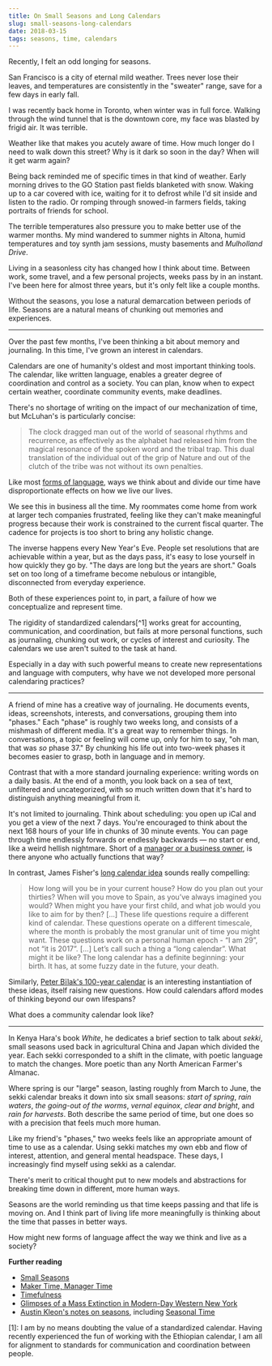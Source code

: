 ```yaml
---
title: On Small Seasons and Long Calendars
slug: small-seasons-long-calendars
date: 2018-03-15
tags: seasons, time, calendars
---
```


Recently, I felt an odd longing for seasons.

San Francisco is a city of eternal mild weather. Trees never lose their leaves, and temperatures are consistently in the "sweater" range, save for a few days in early fall.

I was recently back home in Toronto, when winter was in full force. Walking through the wind tunnel that is the downtown core, my face was blasted by frigid air. It was terrible.

Weather like that makes you acutely aware of time. How much longer do I need to walk down this street? Why is it dark so soon in the day? When will it get warm again?

Being back reminded me of specific times in that kind of weather. Early morning drives to the GO Station past fields blanketed with snow. Waking up to a car covered with ice, waiting for it to defrost while I'd sit inside and listen to the radio. Or romping through snowed-in farmers fields, taking portraits of friends for school.

The terrible temperatures also pressure you to make better use of the warmer months. My mind wandered to summer nights in Altona, humid temperatures and toy synth jam sessions, musty basements and _Mulholland Drive_.

Living in a seasonless city has changed how I think about time. Between work, some travel, and a few personal projects, weeks pass by in an instant. I've been here for almost three years, but it's only felt like a couple months.

Without the seasons, you lose a natural demarcation between periods of life.
Seasons are a natural means of chunking out memories and experiences.

---

Over the past few months, I've been thinking a bit about memory and journaling. In this time, I've grown an interest in calendars. 

Calendars are one of humanity's oldest and most important thinking tools. The calendar, like written language, enables a greater degree of coordination and control as a society. You can plan, know when to expect certain weather, coordinate community events, make deadlines.

There's no shortage of writing on the impact of our mechanization of time, but McLuhan's is particularly concise:

> The clock dragged man out of the world of seasonal rhythms and recurrence, as effectively as the alphabet had released him from the magical resonance of the spoken word and the tribal trap. This dual translation of the individual out of the grip of Nature and out of the clutch of the tribe was not without its own penalties.

Like most [forms of language](https://www.are.na/ross-zurowski/language-thought), ways we think about and divide our time have disproportionate effects on how we live our lives.

We see this in business all the time. My roommates come home from work at larger tech companies frustrated, feeling like they can't make meaningful progress because their work is constrained to the current fiscal quarter. The cadence for projects is too short to bring any holistic change.

The inverse happens every New Year's Eve. People set resolutions that are achievable within a year, but as the days pass, it's easy to lose yourself in how quickly they go by. "The days are long but the years are short." Goals set on too long of a timeframe become nebulous or intangible, disconnected from everyday experience.

Both of these experiences point to, in part, a failure of how we conceptualize and represent time.

The rigidity of standardized calendars[^1] works great for accounting, communication, and coordination, but fails at more personal functions, such as journaling, chunking out work, or cycles of interest and curiosity. The calendars we use aren't suited to the task at hand.

Especially in a day with such powerful means to create new representations and language with computers, why have we not developed more personal calendaring practices?

---

A friend of mine has a creative way of journaling. He documents events, ideas, screenshots, interests, and conversations, grouping them into "phases." Each "phase" is roughly two weeks long, and consists of a mishmash of different media. It's a great way to remember things. In conversations, a topic or feeling will come up, only for him to say, "oh man, that was _so_ phase 37." By chunking his life out into two-week phases it becomes easier to grasp, both in language and in memory.

Contrast that with a more standard journaling experience: writing words on a daily basis. At the end of a month, you look back on a sea of text, unfiltered and uncategorized, with so much written down that it's hard to distinguish anything meaningful from it.

It's not limited to journaling. Think about scheduling: you open up iCal and you get a view of the next 7 days. You're encouraged to think about the next 168 hours of your life in chunks of 30 minute events. You can page through time endlessly forwards or endlessly backwards — no start or end, like a weird hellish nightmare. Short of a [manager or a business owner](http://www.paulgraham.com/makersschedule.html), is there anyone who actually functions that way?

In contrast, James Fisher's [long calendar idea](https://jameshfisher.com/2017/06/06/long-calendar) sounds really compelling:

>  How long will you be in your current house? How do you plan out your thirties? When will you move to Spain, as you’ve always imagined you would? When might you have your first child, and what job would you like to aim for by then? […]
>  These life questions require a different kind of calendar. These questions operate on a different timescale, where the month is probably the most granular unit of time you might want. These questions work on a personal human epoch - “I am 29”, not “it is 2017”. […]
>  Let’s call such a thing a “long calendar”. What might it be like? The long calendar has a definite beginning: your birth. It has, at some fuzzy date in the future, your death.

Similarly, [Peter Bïlak's 100-year calendar](https://www.typotheque.com/posters/the_100-year_calendar) is an interesting instantiation of these ideas, itself raising new questions. How could calendars afford modes of thinking beyond our own lifespans?

What does a community calendar look like?

---

In Kenya Hara's book _White_, he dedicates a brief section to talk about _sekki_, small seasons used back in agricultural China and Japan which divided the year. Each sekki corresponded to a shift in the climate, with poetic language to match the changes. More poetic than any North American Farmer's Almanac.

Where spring is our "large" season, lasting roughly from March to June, the sekki calendar breaks it down into six small seasons: _start of spring_, _rain waters_, _the going-out of the worms_, _vernal equinox_, _clear and bright_, and _rain for harvests_. Both describe the same period of time, but one does so with a precision that feels much more human.

Like my friend's "phases," two weeks feels like an appropriate amount of time to use as a calendar. Using sekki matches my own ebb and flow of interest, attention, and general mental headspace. These days, I increasingly find myself using sekki as a calendar.

There's merit to critical thought put to new models and abstractions for breaking time down in different, more human ways.


Seasons are the world reminding us that time keeps passing and that life is moving on. And I think part of living life more meaningfully is thinking about the time that passes in better ways.

How might new forms of language affect the way we think and live as a society?

**Further reading**

- [Small Seasons](https://smallseasons.guide/)
- [Maker Time, Manager Time](http://www.paulgraham.com/makersschedule.html)
- [Timefulness](https://press.princeton.edu/titles/13234.html)
- [Glimpses of a Mass Extinction in Modern-Day Western New York](https://www.newyorker.com/science/elements/glimpses-of-a-mass-extinction-in-modern-day-western-new-york)
- [Austin Kleon's notes on seasons](https://austinkleon.com/tag/seasons/), including [Seasonal Time](https://austinkleon.com/2017/10/02/seasonal-time/)

[1]: I am by no means doubting the value of a standardized calendar. Having recently experienced the fun of working with the Ethiopian calendar, I am all for alignment to standards for communication and coordination between people.
